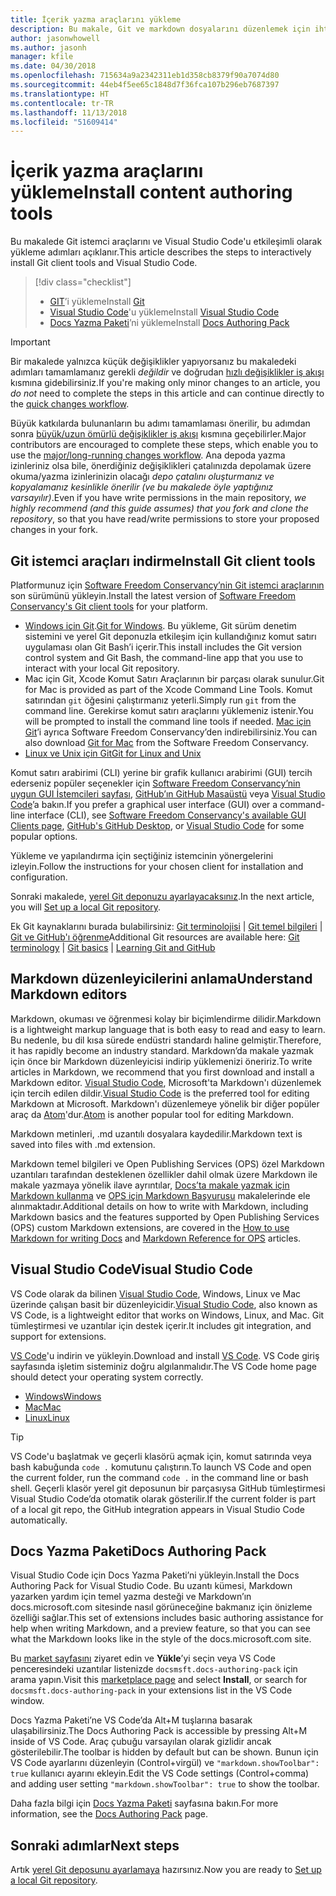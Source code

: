 ```yaml
---
title: İçerik yazma araçlarını yükleme
description: Bu makale, Git ve markdown dosyalarını düzenlemek için ihtiyacınız olacak istemci araçları indirip yüklemenize yardımcı olur.
author: jasonwhowell
ms.author: jasonh
manager: kfile
ms.date: 04/30/2018
ms.openlocfilehash: 715634a9a2342311eb1d358cb8379f90a7074d80
ms.sourcegitcommit: 44eb4f5ee65c1848d7f36fca107b296eb7687397
ms.translationtype: HT
ms.contentlocale: tr-TR
ms.lasthandoff: 11/13/2018
ms.locfileid: "51609414"
---
```

# <a name="install-content-authoring-tools"></a><span data-ttu-id="41d97-103">İçerik yazma araçlarını yükleme</span><span class="sxs-lookup"><span data-stu-id="41d97-103">Install content authoring tools</span></span>

<span data-ttu-id="41d97-104">Bu makalede Git istemci araçlarını ve Visual Studio Code'u etkileşimli olarak yükleme adımları açıklanır.</span><span class="sxs-lookup"><span data-stu-id="41d97-104">This article describes the steps to interactively install Git client tools and Visual Studio Code.</span></span>
> [!div class="checklist"]
> * <span data-ttu-id="41d97-105">[GIT](https://git-scm.com/)’i yükleme</span><span class="sxs-lookup"><span data-stu-id="41d97-105">Install [Git](https://git-scm.com/)</span></span>
> * <span data-ttu-id="41d97-106">[Visual Studio Code](https://code.visualstudio.com/)'u yükleme</span><span class="sxs-lookup"><span data-stu-id="41d97-106">Install [Visual Studio Code](https://code.visualstudio.com/)</span></span>
> * <span data-ttu-id="41d97-107">[Docs Yazma Paketi](https://marketplace.visualstudio.com/items?itemName=docsmsft.docs-authoring-pack)’ni yükleme</span><span class="sxs-lookup"><span data-stu-id="41d97-107">Install [Docs Authoring Pack](https://marketplace.visualstudio.com/items?itemName=docsmsft.docs-authoring-pack)</span></span>

>[!IMPORTANT]
> <span data-ttu-id="41d97-108">Bir makalede yalnızca küçük değişiklikler yapıyorsanız bu makaledeki adımları tamamlamanız gerekli *değildir* ve doğrudan [hızlı değişiklikler iş akışı](index.md#quick-edits-to-existing-documents) kısmına gidebilirsiniz.</span><span class="sxs-lookup"><span data-stu-id="41d97-108">If you're making only minor changes to an article, you *do not* need to complete the steps in this article and can continue directly to the [quick changes workflow](index.md#quick-edits-to-existing-documents).</span></span>
>
> <span data-ttu-id="41d97-109">Büyük katkılarda bulunanların bu adımı tamamlaması önerilir, bu adımdan sonra [büyük/uzun ömürlü değişiklikler iş akışı](how-to-write-workflows-major.md) kısmına geçebilirler.</span><span class="sxs-lookup"><span data-stu-id="41d97-109">Major contributors are encouraged to complete these steps, which enable you to use the [major/long-running changes workflow](how-to-write-workflows-major.md).</span></span> <span data-ttu-id="41d97-110">Ana depoda yazma izinleriniz olsa bile, önerdiğiniz değişiklikleri çatalınızda depolamak üzere okuma/yazma izinlerinizin olacağı *depo çatalını oluşturmanız ve kopyalamanız kesinlikle önerilir (ve bu makalede öyle yaptığınız varsayılır)*.</span><span class="sxs-lookup"><span data-stu-id="41d97-110">Even if you have write permissions in the main repository, *we highly recommend (and this guide assumes) that you fork and clone the repository*, so that you have read/write permissions to store your proposed changes in your fork.</span></span>

## <a name="install-git-client-tools"></a><span data-ttu-id="41d97-111">Git istemci araçları indirme</span><span class="sxs-lookup"><span data-stu-id="41d97-111">Install Git client tools</span></span> 

 <span data-ttu-id="41d97-112">Platformunuz için [Software Freedom Conservancy’nin Git istemci araçlarının](https://git-scm.com/download/) son sürümünü yükleyin.</span><span class="sxs-lookup"><span data-stu-id="41d97-112">Install the latest version of [Software Freedom Conservancy's Git client tools](https://git-scm.com/download/) for your platform.</span></span> 

* <span data-ttu-id="41d97-113">[Windows için Git](https://git-scm.com/download/win).</span><span class="sxs-lookup"><span data-stu-id="41d97-113">[Git for Windows](https://git-scm.com/download/win).</span></span> <span data-ttu-id="41d97-114">Bu yükleme, Git sürüm denetim sistemini ve yerel Git deponuzla etkileşim için kullandığınız komut satırı uygulaması olan Git Bash’i içerir.</span><span class="sxs-lookup"><span data-stu-id="41d97-114">This install includes the Git version control system and Git Bash, the command-line app that you use to interact with your local Git repository.</span></span>
* <span data-ttu-id="41d97-115">Mac için Git, Xcode Komut Satırı Araçlarının bir parçası olarak sunulur.</span><span class="sxs-lookup"><span data-stu-id="41d97-115">Git for Mac is provided as part of the Xcode Command Line Tools.</span></span> <span data-ttu-id="41d97-116">Komut satırından `git` öğesini çalıştırmanız yeterli.</span><span class="sxs-lookup"><span data-stu-id="41d97-116">Simply run `git` from the command line.</span></span> <span data-ttu-id="41d97-117">Gerekirse komut satırı araçlarını yüklemeniz istenir.</span><span class="sxs-lookup"><span data-stu-id="41d97-117">You will be prompted to install the command line tools if needed.</span></span> <span data-ttu-id="41d97-118">[Mac için Git](https://git-scm.com/download/mac)’i ayrıca Software Freedom Conservancy’den indirebilirsiniz.</span><span class="sxs-lookup"><span data-stu-id="41d97-118">You can also download [Git for Mac](https://git-scm.com/download/mac) from the Software Freedom Conservancy.</span></span>
* [<span data-ttu-id="41d97-119">Linux ve Unix için Git</span><span class="sxs-lookup"><span data-stu-id="41d97-119">Git for Linux and Unix</span></span>](https://git-scm.com/download/linux)

<span data-ttu-id="41d97-120">Komut satırı arabirimi (CLI) yerine bir grafik kullanıcı arabirimi (GUI) tercih ederseniz popüler seçenekler için [Software Freedom Conservancy’nin uygun GUI İstemcileri sayfası](https://git-scm.com/downloads/guis), [GitHub’ın GitHub Masaüstü](https://desktop.github.com/) veya [Visual Studio Code](https://www.visualstudio.com/products/code-vs.aspx)’a bakın.</span><span class="sxs-lookup"><span data-stu-id="41d97-120">If you prefer a graphical user interface (GUI) over a command-line interface (CLI), see [Software Freedom Conservancy's available GUI Clients page](https://git-scm.com/downloads/guis), [GitHub's GitHub Desktop](https://desktop.github.com/), or [Visual Studio Code](https://www.visualstudio.com/products/code-vs.aspx) for some popular options.</span></span>

<span data-ttu-id="41d97-121">Yükleme ve yapılandırma için seçtiğiniz istemcinin yönergelerini izleyin.</span><span class="sxs-lookup"><span data-stu-id="41d97-121">Follow the instructions for your chosen client for installation and configuration.</span></span>

<span data-ttu-id="41d97-122">Sonraki makalede, [yerel Git deponuzu ayarlayacaksınız](get-started-setup-local.md).</span><span class="sxs-lookup"><span data-stu-id="41d97-122">In the next article, you will [Set up a local Git repository](get-started-setup-local.md).</span></span>

   <span data-ttu-id="41d97-123">Ek Git kaynaklarını burada bulabilirsiniz: [Git terminolojisi](https://help.github.com/articles/github-glossary) | [Git temel bilgileri](https://git-scm.com/book/en/v2/Getting-Started-Git-Basics) | [Git ve GitHub'ı öğrenme](https://help.github.com/articles/good-resources-for-learning-git-and-github/)</span><span class="sxs-lookup"><span data-stu-id="41d97-123">Additional Git resources are available here: [Git terminology](https://help.github.com/articles/github-glossary) | [Git basics](https://git-scm.com/book/en/v2/Getting-Started-Git-Basics) | [Learning Git and GitHub](https://help.github.com/articles/good-resources-for-learning-git-and-github/)</span></span>

## <a name="understand-markdown-editors"></a><span data-ttu-id="41d97-124">Markdown düzenleyicilerini anlama</span><span class="sxs-lookup"><span data-stu-id="41d97-124">Understand Markdown editors</span></span>

<span data-ttu-id="41d97-125">Markdown, okuması ve öğrenmesi kolay bir biçimlendirme dilidir.</span><span class="sxs-lookup"><span data-stu-id="41d97-125">Markdown is a lightweight markup language that is both easy to read and easy to learn.</span></span> <span data-ttu-id="41d97-126">Bu nedenle, bu dil kısa sürede endüstri standardı haline gelmiştir.</span><span class="sxs-lookup"><span data-stu-id="41d97-126">Therefore, it has rapidly become an industry standard.</span></span> <span data-ttu-id="41d97-127">Markdown’da makale yazmak için önce bir Markdown düzenleyicisi indirip yüklemenizi öneririz.</span><span class="sxs-lookup"><span data-stu-id="41d97-127">To write articles in Markdown, we recommend that you first download and install a Markdown editor.</span></span>  <span data-ttu-id="41d97-128">[Visual Studio Code](https://code.visualstudio.com/), Microsoft'ta Markdown'ı düzenlemek için tercih edilen dildir.</span><span class="sxs-lookup"><span data-stu-id="41d97-128">[Visual Studio Code](https://code.visualstudio.com/) is the preferred tool for editing Markdown at Microsoft.</span></span> <span data-ttu-id="41d97-129">Markdown'ı düzenlemeye yönelik bir diğer popüler araç da [Atom](https://atom.io)'dur.</span><span class="sxs-lookup"><span data-stu-id="41d97-129">[Atom](https://atom.io) is another popular tool for editing Markdown.</span></span>

<span data-ttu-id="41d97-130">Markdown metinleri, .md uzantılı dosyalara kaydedilir.</span><span class="sxs-lookup"><span data-stu-id="41d97-130">Markdown text is saved into files with .md extension.</span></span>

<span data-ttu-id="41d97-131">Markdown temel bilgileri ve Open Publishing Services (OPS) özel Markdown uzantıları tarafından desteklenen özellikler dahil olmak üzere Markdown ile makale yazmaya yönelik ilave ayrıntılar, [Docs’ta makale yazmak için Markdown kullanma](how-to-write-use-markdown.md) ve [OPS için Markdown Başvurusu](markdown-reference.md) makalelerinde ele alınmaktadır.</span><span class="sxs-lookup"><span data-stu-id="41d97-131">Additional details on how to write with Markdown, including Markdown basics and the features supported by Open Publishing Services (OPS) custom Markdown extensions, are covered in the [How to use Markdown for writing Docs](how-to-write-use-markdown.md) and [Markdown Reference for OPS](markdown-reference.md) articles.</span></span>

## <a name="visual-studio-code"></a><span data-ttu-id="41d97-132">Visual Studio Code</span><span class="sxs-lookup"><span data-stu-id="41d97-132">Visual Studio Code</span></span>

<span data-ttu-id="41d97-133">VS Code olarak da bilinen [Visual Studio Code](https://code.visualstudio.com/), Windows, Linux ve Mac üzerinde çalışan basit bir düzenleyicidir.</span><span class="sxs-lookup"><span data-stu-id="41d97-133">[Visual Studio Code](https://code.visualstudio.com/), also known as VS Code, is a lightweight editor that works on Windows, Linux, and Mac.</span></span> <span data-ttu-id="41d97-134">Git tümleştirmesi ve uzantılar için destek içerir.</span><span class="sxs-lookup"><span data-stu-id="41d97-134">It includes git integration, and support for extensions.</span></span>

<span data-ttu-id="41d97-135">[VS Code](https://code.visualstudio.com/)'u indirin ve yükleyin.</span><span class="sxs-lookup"><span data-stu-id="41d97-135">Download and install [VS Code](https://code.visualstudio.com/).</span></span> <span data-ttu-id="41d97-136">VS Code giriş sayfasında işletim sisteminiz doğru algılanmalıdır.</span><span class="sxs-lookup"><span data-stu-id="41d97-136">The VS Code home page should detect your operating system correctly.</span></span>

- [<span data-ttu-id="41d97-137">Windows</span><span class="sxs-lookup"><span data-stu-id="41d97-137">Windows</span></span>](https://code.visualstudio.com/docs/setup/windows)
- [<span data-ttu-id="41d97-138">Mac</span><span class="sxs-lookup"><span data-stu-id="41d97-138">Mac</span></span>](https://code.visualstudio.com/docs/setup/mac)
- [<span data-ttu-id="41d97-139">Linux</span><span class="sxs-lookup"><span data-stu-id="41d97-139">Linux</span></span>](https://code.visualstudio.com/docs/setup/linux)

> [!TIP]
> <span data-ttu-id="41d97-140">VS Code'u başlatmak ve geçerli klasörü açmak için, komut satırında veya bash kabuğunda `code .` komutunu çalıştırın.</span><span class="sxs-lookup"><span data-stu-id="41d97-140">To launch VS Code and open the current folder, run the command `code .` in the command line or bash shell.</span></span> <span data-ttu-id="41d97-141">Geçerli klasör yerel git deposunun bir parçasıysa GitHub tümleştirmesi Visual Studio Code’da otomatik olarak gösterilir.</span><span class="sxs-lookup"><span data-stu-id="41d97-141">If the current folder is part of a local git repo, the GitHub integration appears in Visual Studio Code automatically.</span></span>

## <a name="docs-authoring-pack"></a><span data-ttu-id="41d97-142">Docs Yazma Paketi</span><span class="sxs-lookup"><span data-stu-id="41d97-142">Docs Authoring Pack</span></span>
<span data-ttu-id="41d97-143">Visual Studio Code için Docs Yazma Paketi’ni yükleyin.</span><span class="sxs-lookup"><span data-stu-id="41d97-143">Install the Docs Authoring Pack for Visual Studio Code.</span></span> <span data-ttu-id="41d97-144">Bu uzantı kümesi, Markdown yazarken yardım için temel yazma desteği ve Markdown’ın docs.microsoft.com sitesinde nasıl görüneceğine bakmanız için önizleme özelliği sağlar.</span><span class="sxs-lookup"><span data-stu-id="41d97-144">This set of extensions includes basic authoring assistance for help when writing Markdown, and a preview feature, so that you can see what the Markdown looks like in the style of the docs.microsoft.com site.</span></span>

   <span data-ttu-id="41d97-145">Bu [market sayfasını](https://marketplace.visualstudio.com/items?itemName=docsmsft.docs-authoring-pack) ziyaret edin ve **Yükle**’yi seçin veya VS Code penceresindeki uzantılar listenizde `docsmsft.docs-authoring-pack` için arama yapın.</span><span class="sxs-lookup"><span data-stu-id="41d97-145">Visit this [marketplace page](https://marketplace.visualstudio.com/items?itemName=docsmsft.docs-authoring-pack) and select **Install**, or search for `docsmsft.docs-authoring-pack` in your extensions list in the VS Code window.</span></span> 

   <span data-ttu-id="41d97-146">Docs Yazma Paketi’ne VS Code’da Alt+M tuşlarına basarak ulaşabilirsiniz.</span><span class="sxs-lookup"><span data-stu-id="41d97-146">The Docs Authoring Pack is accessible by pressing Alt+M inside of VS Code.</span></span> <span data-ttu-id="41d97-147">Araç çubuğu varsayılan olarak gizlidir ancak gösterilebilir.</span><span class="sxs-lookup"><span data-stu-id="41d97-147">The toolbar is hidden by default but can be shown.</span></span> <span data-ttu-id="41d97-148">Bunun için VS Code ayarlarını düzenleyin (Control+virgül) ve `"markdown.showToolbar": true` kullanıcı ayarını ekleyin.</span><span class="sxs-lookup"><span data-stu-id="41d97-148">Edit the VS Code settings (Control+comma) and adding user setting `"markdown.showToolbar": true` to show the toolbar.</span></span>

   <span data-ttu-id="41d97-149">Daha fazla bilgi için [Docs Yazma Paketi](how-to-write-docs-auth-pack.md) sayfasına bakın.</span><span class="sxs-lookup"><span data-stu-id="41d97-149">For more information, see the [Docs Authoring Pack](how-to-write-docs-auth-pack.md) page.</span></span>


## <a name="next-steps"></a><span data-ttu-id="41d97-150">Sonraki adımlar</span><span class="sxs-lookup"><span data-stu-id="41d97-150">Next steps</span></span>

<span data-ttu-id="41d97-151">Artık [yerel Git deposunu ayarlamaya](get-started-setup-local.md) hazırsınız.</span><span class="sxs-lookup"><span data-stu-id="41d97-151">Now you are ready to [Set up a local Git repository](get-started-setup-local.md).</span></span>
